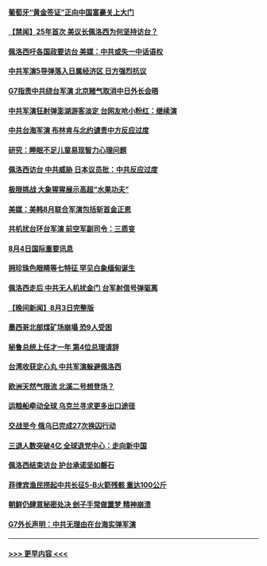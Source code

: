 #### [葡萄牙“黄金签证”正向中国富豪关上大门](../pages/prog202/a103494646.md?t=08050101) 
#### [【禁闻】25年首次 美议长佩洛西为何坚持访台？](../pages/prog202/a103494731.md?t=08050101) 
#### [佩洛西吁各国政要访台 美媒：中共或失一中话语权](../pages/prog202/a103494697.md?t=08050101) 
#### [中共军演5导弹落入日属经济区 日方强烈抗议](../pages/prog202/a103494702.md?t=08050101) 
#### [G7指责中共绕台军演 北京赌气取消中日外长会晤](../pages/prog202/a103494663.md?t=08050101) 
#### [中共军演狂射弹澎湖游客淡定 台网友呛小粉红：继续演](../pages/prog202/a103494661.md?t=08050101) 
#### [中共台海军演 布林肯与北约谴责中方反应过度](../pages/prog202/a103494650.md?t=08050101) 
#### [研究：睡眠不足儿童易现智力心理问题](../pages/prog202/a103494567.md?t=08050101) 
#### [佩洛西访台 中共威胁 日本议员批：中共反应过度](../pages/prog202/a103494551.md?t=08050101) 
#### [极限挑战 大象猩猩展示高超“水果功夫”](../pages/prog202/a103494576.md?t=08050101) 
#### [美媒：美韩8月联合军演包括斩首金正恩](../pages/prog202/a103494583.md?t=08050101) 
#### [共机扰台环台军演 前空军副司令：三质变](../pages/prog202/a103494550.md?t=08050101) 
#### [8月4日国际重要讯息](../pages/prog202/a103494545.md?t=08050101) 
#### [拥珍珠色眼睛等七特征 罕见白象缅甸诞生](../pages/prog202/a103494460.md?t=08050101) 
#### [佩洛西走后 中共无人机扰金门 台军射信号弹驱离](../pages/prog202/a103494442.md?t=08050101) 
#### [【晚间新闻】8月3日完整版](../pages/prog202/a103494315.md?t=08050101) 
#### [墨西哥北部煤矿场崩塌 恐9人受困](../pages/prog202/a103494407.md?t=08050101) 
#### [秘鲁总统上任才一年 第4位总理请辞](../pages/prog202/a103494326.md?t=08050101) 
#### [台湾收获定心丸 中共军演躲避佩洛西](../pages/prog202/a103494360.md?t=08050101) 
#### [欧洲天然气限流 北溪二号想登场？](../pages/prog202/a103494181.md?t=08050101) 
#### [运粮船牵动全球 乌克兰寻求更多出口途径](../pages/prog202/a103494178.md?t=08050101) 
#### [交战至今 俄乌已完成27次换囚行动](../pages/prog202/a103494176.md?t=08050101) 
#### [三退人数突破4亿 全球退党中心：走向新中国](../pages/prog202/a103494187.md?t=08050101) 
#### [佩洛西结束访台 护台承诺坚如磐石](../pages/prog202/a103494174.md?t=08050101) 
#### [菲律宾渔民捞起中共长征5-B火箭残骸 重达100公斤](../pages/prog202/a103494129.md?t=08050101) 
#### [朝鲜仍肆意秘密处决 刽子手常做噩梦 精神崩溃](../pages/prog202/a103494124.md?t=08050101) 
#### [G7外长声明：中共无理由在台海实弹军演](../pages/prog202/a103494067.md?t=08050101) 

----
#### [ >>> 更早内容 <<< ](../indexes/prog202-earlier.md)
